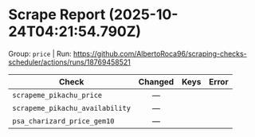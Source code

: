# Scrape Report (2025-10-24T04:21:54.790Z)

Group: `price`  |  Run: https://github.com/AlbertoRoca96/scraping-checks-scheduler/actions/runs/18769458521

| Check | Changed | Keys | Error |
|---|:---:|:--|:--|
| `scrapeme_pikachu_price` | — |  |  |
| `scrapeme_pikachu_availability` | — |  |  |
| `psa_charizard_price_gem10` | — |  |  |
